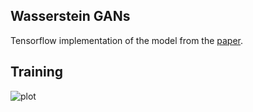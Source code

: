 
## Wasserstein GANs

Tensorflow implementation of the model from the [paper](https://arxiv.org/pdf/1701.07875.pdf). 

## Training

![plot](img/digits.gif)

